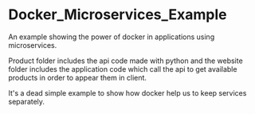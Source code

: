 # Docker_Microservices_Example
An example showing the power of docker in applications using microservices.

Product folder includes the api code made with python and the website folder includes the 
application code which call the api to get available products in order to appear them in client.

It's a dead simple example to show how docker help us to keep services separately.
